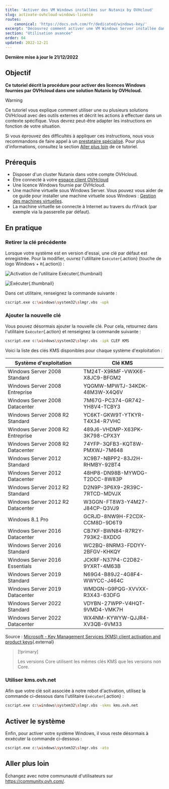 ```yaml
---
title: 'Activer des VM Windows installées sur Nutanix by OVHcloud'
slug: activate-ovhcloud-windows-licence
routes:
    canonical: 'https://docs.ovh.com/fr/dedicated/windows-key/'
excerpt: "Découvrez comment activer une VM Windows Server installée dans Nutanix by OVHcloud avec une licence OVHcloud"
section: "Utilisation avancée"
order: 04
updated: 2022-12-21
---
```


**Dernière mise à jour le 21/12/2022**

## Objectif

**Ce tutoriel décrit la procédure pour activer des licences Windows fournies par OVHcloud dans une solution Nutanix by OVHcloud.**

> [!warning]
> Ce tutoriel vous explique comment utiliser une ou plusieurs solutions OVHcloud avec des outils externes et décrit les actions à effectuer dans un contexte spécifique. Vous devrez peut-être adapter les instructions en fonction de votre situation.
>
> Si vous éprouvez des difficultés à appliquer ces instructions, nous vous recommandons de faire appel à un [prestataire spécialisé](https://partner.ovhcloud.com/fr-ca/directory/). Pour plus d'informations, consultez la section [Aller plus loin](#gofurther) de ce tutoriel.
>

## Prérequis

- Disposer d'un cluster Nutanix dans votre compte OVHcloud.
- Être connecté à votre [espace client OVHcloud](https://ca.ovh.com/auth/?action=gotomanager&from=https://www.ovh.com/ca/fr/&ovhSubsidiary=qc)
- Une licence Windows fournie par OVHcloud.
- Une machine virtuelle sous Windows Server. Vous pouvez vous aider de ce guide pour installer une machine virtuelle sous Windows : [Gestion des machines virtuelles](https://docs.ovh.com/ca/fr/nutanix/virtual-machine-management/).
- La machine virtuelle se connecte à Internet au travers du rtVrack (par exemple via la passerelle par défaut).

## En pratique

### Retirer la clé précédente

Lorsque votre système est en version d'essai, une clé par défaut est enregistrée. Pour la modifier, ouvrez l'utilitaire `Exécuter`{.action} (touche de logo Windows + `R`{.action}) :

![Activation de l'utilitaire Exécuter](images/01-run01.png){.thumbnail}

![Exécuter](images/01-run02.png){.thumbnail}

Dans cet utilitaire, renseignez la commande suivante :

```bash
cscript.exe c:\windows\system32\slmgr.vbs -upk
```

### Ajouter la nouvelle clé

Vous pouvez désormais ajouter la nouvelle clé. Pour cela, retournez dans l'utilitaire `Exécuter`{.action} et renseignez la commande suivante :

```bash
cscript.exe c:\windows\system32\slmgr.vbs -ipk CLEF KMS
```

Voici la liste des clés KMS disponibles pour chaque système d'exploitation :

|Système d'exploitation|Clé KMS|
|---|---|
|Windows Server 2008 Standard|TM24T-X9RMF-VWXK6-X8JC9-BFGM2|
|Windows Server 2008 Entreprise|YQGMW-MPWTJ-34KDK-48M3W-X4Q6V|
|Windows Server 2008 Datacenter|7M67G-PC374-GR742-YH8V4-TCBY3|
|Windows Server 2008 R2 Standard|YC6KT-GKW9T-YTKYR-T4X34-R7VHC|
|Windows Server 2008 R2 Entreprise|489J6-VHDMP-X63PK-3K798-CPX3Y|
|Windows Server 2008 R2 Datacenter|74YFP-3QFB3-KQT8W-PMXWJ-7M648|
|Windows Server 2012 Standard|XC9B7-NBPP2-83J2H-RHMBY-92BT4|
|Windows Server 2012 Datacenter|48HP8-DN98B-MYWDG-T2DCC-8W83P|
|Windows Server 2012 R2 Standard|D2N9P-3P6X9-2R39C-7RTCD-MDVJX|
|Windows Server 2012 R2 Datacenter|W3GGN-FT8W3-Y4M27-J84CP-Q3VJ9|
|Windows 8.1 Pro|GCRJD-8NW9H-F2CDX-CCM8D-9D6T9|
|Windows Server 2016 Datacenter|CB7KF-BWN84-R7R2Y-793K2-8XDDG|
|Windows Server 2016 Standard|WC2BQ-8NRM3-FDDYY-2BFGV-KHKQY|
|Windows Server 2016 Essentials|JCKRF-N37P4-C2D82-9YXRT-4M63B|
|Windows Server 2019 Standard|N69G4-B89J2-4G8F4-WWYCC-J464C|
|Windows Server 2019 Datacenter|WMDGN-G9PQG-XVVXX-R3X43-63DFG|
|Windows Server 2022 Standard|VDYBN-27WPP-V4HQT-9VMD4-VMK7H|
|Windows Server 2022 Datacenter|WX4NM-KYWYW-QJJR4-XV3QB-6VM33|

Source : [Microsoft - Key Management Services (KMS) client activation and product keys](https://docs.microsoft.com/en-gb/windows-server/get-started/kmsclientkeys){.external}

> [!primary]
>
> Les versions Core utilisent les mêmes clés KMS que les versions non Core.
> 


### Utiliser kms.ovh.net

Afin que votre clé soit associée à notre robot d'activation, utilisez la commande ci-dessous dans l'utilitaire `Exécuter`{.action} :

```bash
cscript.exe c:\windows\system32\slmgr.vbs -skms kms.ovh.net
```

## Activer le système

Enfin, pour activer votre système Windows, il vous reste désormais à exxécuter la commande ci-dessous :

```bash
cscript.exe c:\windows\system32\slmgr.vbs -ato
```

## Aller plus loin

Échangez avec notre communauté d'utilisateurs sur <https://community.ovh.com/>.
